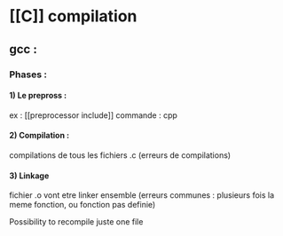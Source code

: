 # [[C]] compilation

## gcc :
### Phases :
#### 1) Le prepross : 
ex :  [[preprocessor include]]
commande : cpp
#### 2) Compilation :
compilations de tous les fichiers .c
(erreurs de compilations)
#### 3) Linkage 
fichier .o vont etre linker ensemble (erreurs communes : plusieurs fois la meme fonction, ou fonction pas definie)


Possibility to recompile juste one file 

